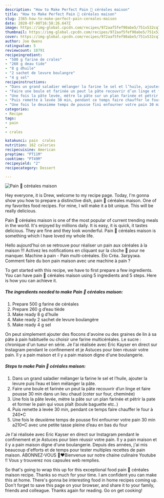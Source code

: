 ```yaml
---
description: "How to Make Perfect Pain 🥖 céréales maison"
title: "How to Make Perfect Pain 🥖 céréales maison"
slug: 2365-how-to-make-perfect-pain-cereales-maison
date: 2020-07-08T16:58:26.647Z
image: https://img-global.cpcdn.com/recipes/972aaf5fef90abe5/751x532cq70/pain-🥖-cereales-maison-photo-principale-de-la-recette.jpg
thumbnail: https://img-global.cpcdn.com/recipes/972aaf5fef90abe5/751x532cq70/pain-🥖-cereales-maison-photo-principale-de-la-recette.jpg
cover: https://img-global.cpcdn.com/recipes/972aaf5fef90abe5/751x532cq70/pain-🥖-cereales-maison-photo-principale-de-la-recette.jpg
author: Joe Owens
ratingvalue: 5
reviewcount: 18791
recipeingredient:
- "500 g farine de crales"
- "260 g deau tide"
- "8 g dhuile"
- "2 sachet de levure boulangre"
- "4 g sel"
recipeinstructions:
- "Dans un grand saladier mélanger la farine le sel et l’huile, ajouter la levure puis l’eau et bien mélanger la pâte."
- "Faire une boule et farinée un peut la pâte recouvrir d’un linge et faire pousse 30 min dans un lieu chaud (coter sur four, cheminée)"
- "Une fois la pâte levée, mètre la pâte sur un plan farinée et pétrir la pate et former le pain qui vous plaît (boule baguette etc..)"
- "Puis remette à levée 30 min, pendant ce temps faire chauffer le four à 240•C"
- "Une fois le deuxième temps de pousse fini enfourner votre pain 30 min a210•C avec une petite tasse pleine d’eau en bas du four"
categories:
- Recipe
tags:
- pain
- 
- crales

katakunci: pain  crales 
nutrition: 162 calories
recipecuisine: American
preptime: "PT11M"
cooktime: "PT49M"
recipeyield: "2"
recipecategory: Dessert

---
```



![Pain 🥖 céréales maison](https://img-global.cpcdn.com/recipes/972aaf5fef90abe5/751x532cq70/pain-🥖-cereales-maison-photo-principale-de-la-recette.jpg)

Hey everyone, it is Drew, welcome to my recipe page. Today, I'm gonna show you how to prepare a distinctive dish, pain 🥖 céréales maison. One of my favorites food recipes. For mine, I will make it a bit unique. This will be really delicious.

Pain 🥖 céréales maison is one of the most popular of current trending meals in the world. It's enjoyed by millions daily. It is easy, it is quick, it tastes delicious. They are fine and they look wonderful. Pain 🥖 céréales maison is something which I have loved my whole life.

Hello aujourd&#39;hui on se retrouve pour réaliser un pain aux céréales à la maison !!! Activez les notifications en cliquant sur la cloche 🔔 pour ne manquer. Machine à pain - Pain multi-céréales. Élo Créa. Загрузка. Comment faire du bon pain maison avec une machine à pain ?


To get started with this recipe, we have to first prepare a few ingredients. You can have pain 🥖 céréales maison using 5 ingredients and 5 steps. Here is how you can achieve it.

<!--inarticleads1-->

##### The ingredients needed to make Pain 🥖 céréales maison:

1. Prepare 500 g farine de céréales
1. Prepare 260 g d’eau tiède
1. Make ready 8 g d’huile
1. Make ready 2 sachet de levure boulangère
1. Make ready 4 g sel


On peut simplement ajouter des flocons d&#39;avoine ou des graines de lin à sa pâte à pain habituelle ou choisir une farine multicéréales. Le sucre : chronique d&#39;un tueur en série. Je l&#39;ai réalisée avec Eric Kayser en direct sur Instagram pendant le confinement et je Astuces pour bien réussir votre pain. Il y a pain maison et il y a pain maison digne d&#39;une boulangerie. 

<!--inarticleads2-->

##### Steps to make Pain 🥖 céréales maison:

1. Dans un grand saladier mélanger la farine le sel et l’huile, ajouter la levure puis l’eau et bien mélanger la pâte.
1. Faire une boule et farinée un peut la pâte recouvrir d’un linge et faire pousse 30 min dans un lieu chaud (coter sur four, cheminée)
1. Une fois la pâte levée, mètre la pâte sur un plan farinée et pétrir la pate et former le pain qui vous plaît (boule baguette etc..)
1. Puis remette à levée 30 min, pendant ce temps faire chauffer le four à 240•C
1. Une fois le deuxième temps de pousse fini enfourner votre pain 30 min a210•C avec une petite tasse pleine d’eau en bas du four


Je l&#39;ai réalisée avec Eric Kayser en direct sur Instagram pendant le confinement et je Astuces pour bien réussir votre pain. Il y a pain maison et il y a pain maison digne d&#39;une boulangerie. Depuis des années, j&#39;ai mis beaucoup d&#39;efforts et de temps pour tester multiples recettes de pain maison. ABONNEZ-VOUS 🙏❤️Bienvenue sur notre chaine culinaire Youtube !! Vous y trouverez nos capsules web remplies. 

So that's going to wrap this up for this exceptional food pain 🥖 céréales maison recipe. Thanks so much for your time. I am confident you can make this at home. There's gonna be interesting food in home recipes coming up. Don't forget to save this page on your browser, and share it to your family, friends and colleague. Thanks again for reading. Go on get cooking!

